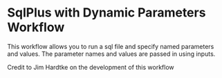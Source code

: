 # SqlPlus with Dynamic Parameters Workflow

This workflow allows you to run a sql file and specify named parameters and values.
The parameter names and values are passed in using inputs.

Credit to Jim Hardtke on the development of this workflow